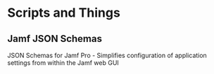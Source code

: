 # Scripts and Things 
## Jamf JSON Schemas
JSON Schemas for Jamf Pro - Simplifies configuration of application settings from within the Jamf web GUI
